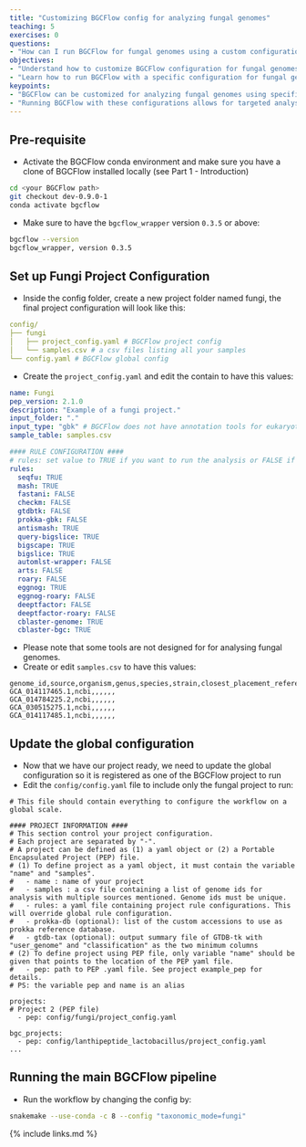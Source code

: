 ```yaml
---
title: "Customizing BGCFlow config for analyzing fungal genomes"
teaching: 5
exercises: 0
questions:
- "How can I run BGCFlow for fungal genomes using a custom configuration?"
objectives:
- "Understand how to customize BGCFlow configuration for fungal genomes"
- "Learn how to run BGCFlow with a specific configuration for fungal genome analysis"
keypoints:
- "BGCFlow can be customized for analyzing fungal genomes using specific configurations"
- "Running BGCFlow with these configurations allows for targeted analysis of fungal genomes"
---
```


## Pre-requisite
- Activate the BGCFlow conda environment and make sure you have a clone of BGCFlow installed locally (see Part 1 - Introduction)

```bash
cd <your BGCFlow path>
git checkout dev-0.9.0-1
conda activate bgcflow
```
- Make sure to have the `bgcflow_wrapper` version `0.3.5` or above:

```bash
bgcflow --version
bgcflow_wrapper, version 0.3.5
```

## Set up Fungi Project Configuration
- Inside the config folder, create a new project folder named fungi, the final project configuration will look like this:

```yaml
config/
├── fungi
│   ├── project_config.yaml # BGCFlow project config
│   └── samples.csv # a csv files listing all your samples
└── config.yaml # BGCFlow global config
```

- Create the `project_config.yaml` and edit the contain to have this values:

```yaml
name: Fungi
pep_version: 2.1.0
description: "Example of a fungi project."
input_folder: "."
input_type: "gbk" # BGCFlow does not have annotation tools for eukaryotes, so we will use the genbank from NCBI
sample_table: samples.csv

#### RULE CONFIGURATION ####
# rules: set value to TRUE if you want to run the analysis or FALSE if you don't
rules:
  seqfu: TRUE
  mash: TRUE
  fastani: FALSE
  checkm: FALSE
  gtdbtk: FALSE
  prokka-gbk: FALSE
  antismash: TRUE
  query-bigslice: TRUE
  bigscape: TRUE
  bigslice: TRUE
  automlst-wrapper: FALSE
  arts: FALSE
  roary: FALSE
  eggnog: TRUE
  eggnog-roary: FALSE
  deeptfactor: FALSE
  deeptfactor-roary: FALSE
  cblaster-genome: TRUE
  cblaster-bgc: TRUE
```

- Please note that some tools are not designed for for analysing fungal genomes.
- Create or edit `samples.csv` to have this values:

```
genome_id,source,organism,genus,species,strain,closest_placement_reference,input_file
GCA_014117465.1,ncbi,,,,,,
GCA_014784225.2,ncbi,,,,,,
GCA_030515275.1,ncbi,,,,,,
GCA_014117485.1,ncbi,,,,,,

```

## Update the global configuration
- Now that we have our project ready, we need to update the global configuration so it is registered as one of the BGCFlow project to run
- Edit the `config/config.yaml` file to include only the fungal project to run:

```
# This file should contain everything to configure the workflow on a global scale.

#### PROJECT INFORMATION ####
# This section control your project configuration.
# Each project are separated by "-".
# A project can be defined as (1) a yaml object or (2) a Portable Encapsulated Project (PEP) file.
# (1) To define project as a yaml object, it must contain the variable "name" and "samples".
#   - name : name of your project
#   - samples : a csv file containing a list of genome ids for analysis with multiple sources mentioned. Genome ids must be unique.
#   - rules: a yaml file containing project rule configurations. This will override global rule configuration.
#   - prokka-db (optional): list of the custom accessions to use as prokka reference database.
#   - gtdb-tax (optional): output summary file of GTDB-tk with "user_genome" and "classification" as the two minimum columns
# (2) To define project using PEP file, only variable "name" should be given that points to the location of the PEP yaml file.
#   - pep: path to PEP .yaml file. See project example_pep for details.
# PS: the variable pep and name is an alias

projects:
# Project 2 (PEP file)
  - pep: config/fungi/project_config.yaml

bgc_projects:
  - pep: config/lanthipeptide_lactobacillus/project_config.yaml
...
```

## Running the main BGCFlow pipeline
- Run the workflow by changing the config by:

```bash
snakemake --use-conda -c 8 --config "taxonomic_mode=fungi"
```

{% include links.md %}
